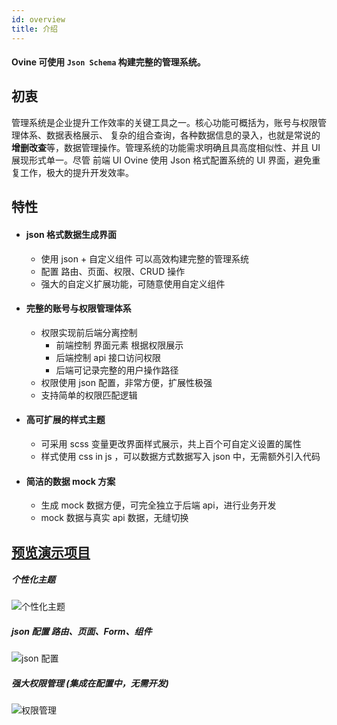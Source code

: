 ```yaml
---
id: overview
title: 介绍
---
```


#### **Ovine** 可使用 `Json Schema` 构建完整的管理系统。

## 初衷

管理系统是企业提升工作效率的关键工具之一。核心功能可概括为，账号与权限管理体系、数据表格展示、
复杂的组合查询，各种数据信息的录入，也就是常说的**增删改查**等，数据管理操作。管理系统的功能需求明确且具高度相似性、并且 UI 展现形式单一。尽管 前端 UI Ovine 使用 Json 格式配置系统的 UI 界面，避免重复工作，极大的提升开发效率。

## 特性

- #### json 格式数据生成界面

  - 使用 json + 自定义组件 可以高效构建完整的管理系统
  - 配置 路由、页面、权限、CRUD 操作
  - 强大的自定义扩展功能，可随意使用自定义组件

- #### 完整的账号与权限管理体系

  - 权限实现前后端分离控制
    - 前端控制 界面元素 根据权限展示
    - 后端控制 api 接口访问权限
    - 后端可记录完整的用户操作路径
  - 权限使用 json 配置，非常方便，扩展性极强
  - 支持简单的权限匹配逻辑

- #### 高可扩展的样式主题

  - 可采用 scss 变量更改界面样式展示，共上百个可自定义设置的属性
  - 样式使用 css in js ，可以数据方式数据写入 json 中，无需额外引入代码

- #### 简洁的数据 mock 方案

  - 生成 mock 数据方便，可完全独立于后端 api，进行业务开发
  - mock 数据与真实 api 数据，无缝切换

## [预览演示项目](https://ovine.igroupes.com/)

##### 个性化主题

![个性化主题](http://static.igroupes.com/rt-admin-intro-theme.gif)

##### json 配置 路由、页面、Form、组件

![json 配置](http://static.igroupes.com/rt-admin-intro-json-1.gif)

##### 强大权限管理 (集成在配置中，无需开发)

![权限管理](http://static.igroupes.com/rt-admin-intro-limit.gif)
